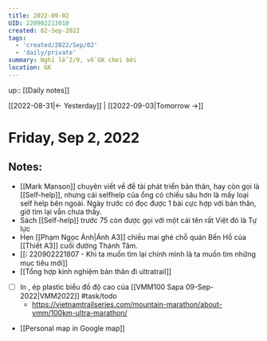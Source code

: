 ```yaml
---
title: 2022-09-02
UID: 220902213010
created: 02-Sep-2022
tags:
  - 'created/2022/Sep/02'
  - 'daily/private'
summary: Nghỉ lễ 2/9, về GK chơi bời
location: GK
---
```

up:: [[Daily notes]]

[[2022-08-31|<- Yesterday]] | [[2022-09-03|Tomorrow ->]]
# Friday, Sep 2, 2022

## Notes:
- [[Mark Manson]] chuyên viết về đề tài phát triển bản thân, hay còn gọi là [[Self-help]], nhưng cái selfhelp của ổng có chiều sâu hơn là mấy loại self help bên ngoài. Ngày trước có đọc được 1 bài cực hợp với bản thân, giờ tìm lại vẫn chưa thấy.
- Sách [[Self-help]] trước 75 còn được gọi với một cái tên rất Việt đó là Tự lực
- Hẹn [[Phạm Ngọc Ánh|Ánh A3]] chiều mai ghé chỗ quán Bến Hồ của [[Thiết A3]] cuối đường Thánh Tâm.
- [[❕ 220902221807 - Khi ta muốn tìm lại chính mình là ta muốn tìm những mục tiêu mới]]
- [[Tổng hợp kinh nghiệm bản thân đi ultratrail]]
- [ ] In , ép plastic biểu đồ độ cao của [[VMM100 Sapa 09-Sep-2022|VMM2022]] #task/todo 
	- https://vietnamtrailseries.com/mountain-marathon/about-vmm/100km-ultra-marathon/

- [[Personal map in Google map]]